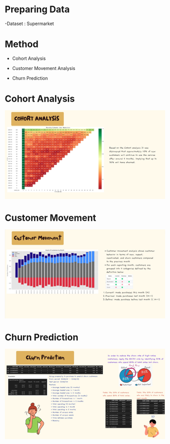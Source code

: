 # Preparing Data
-Dataset : Supermarket

# Method
- Cohort Analysis

- Customer Movement Analysis

- Churn Prediction

# Cohort Analysis
![image](COH-01.jpg)

# Customer Movement
![image](COH-02.jpg)

# Churn Prediction
![image](COH-03.jpg)
